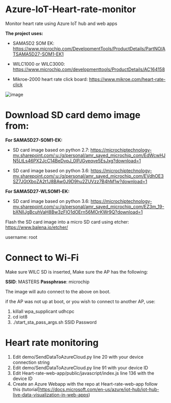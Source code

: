 # Azure-IoT-Heart-rate-monitor
Monitor heart rate using Azure IoT hub and web apps


**The project uses:**

- SAMA5D2 SOM EK:
https://www.microchip.com/DevelopmentTools/ProductDetails/PartNO/ATSAMA5D27-SOM1-EK1

- WILC1000 or WILC3000:
https://www.microchip.com/developmenttools/ProductDetails/AC164158

- Mikroe-2000 heart rate click board:
https://www.mikroe.com/heart-rate-click

![image](https://user-images.githubusercontent.com/44651700/58664573-cb35d280-82e3-11e9-8b88-c12f34b2e68e.png)

# Download SD card demo image from:

**For SAMA5D27-SOM1-EK:**

- SD card image based on python 2.7:
https://microchiptechnology-my.sharepoint.com/:u:/g/personal/amr_sayed_microchip_com/EdWcwHJN5LtLs46PX2JcC14BeDvpJ_0lPJGyeqve5EsJxg?download=1

- SD card image based on python 3.6:
https://microchiptechnology-my.sharepoint.com/:u:/g/personal/amr_sayed_microchip_com/EVdhOE3SZ7JGtXboZA2t1J8BAw0J9D9hu2ZUVzz7B4hM1w?download=1

**For SAMA5D27-WLSOM1-EK:**

- SD card image based on python 3.6:
https://microchiptechnology-my.sharepoint.com/:u:/g/personal/amr_sayed_microchip_com/EZ3m_19-bXNIlJgBcuhVaH8Bw3zFIO1dOErn56MOrKWr9Q?download=1

Flash the SD card image into a micro SD card using etcher:
https://www.balena.io/etcher/

username: root

# Connect to Wi-Fi

Make sure WILC SD is inserted, Make sure the AP has the following:

**SSID**: MASTERS
**Passphrase**: microchip

The image will auto connect to the above on boot. 

if the AP was not up at boot, or you wish to connect to another AP, use:
1. killall wpa_supplicant udhcpc
2. cd iot8
3. ./start_sta_pass_args.sh SSID Password

# Heart rate monitoring
1. Edit demo/SendDataToAzureCloud.py line 20 with your device connection string
2. Edit demo/SendDataToAzureCloud.py line 91 with your device ID
3. Edit Heart-rate-web-app/public/javascript/index.js line 136 with the device ID
4. Create an Azure Webapp with the repo at Heart-rate-web-app follow this (tutorial|https://docs.microsoft.com/en-us/azure/iot-hub/iot-hub-live-data-visualization-in-web-apps)
